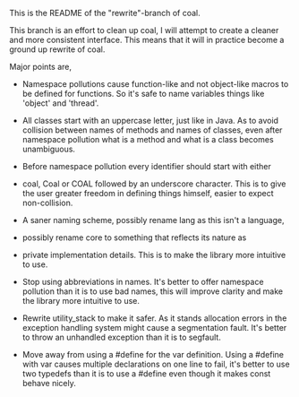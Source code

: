 This is the README of the "rewrite"-branch of coal.

This branch is an effort to clean up coal, I will attempt to create a
cleaner and more consistent interface. This means that it will in
practice become a ground up rewrite of coal.

Major points are,
- Namespace pollutions cause function-like and not object-like macros to be
defined for functions.
So it's safe to name variables things like 'object' and 'thread'.

- All classes start with an uppercase letter, just like in Java.
As to avoid collision between names of methods and names of classes, even
after namespace pollution what is a method and what is a class becomes
unambiguous.

- Before namespace pollution every identifier should start with either
- coal, Coal or COAL followed by an underscore character.
This is to give the user greater freedom in defining things himself, easier
to expect non-collision.

- A saner naming scheme, possibly rename lang as this isn't a language,
- possibly rename core to something that reflects its nature as
- private implementation details.
This is to make the library more intuitive to use.

- Stop using abbreviations in names.
It's better to offer namespace pollution than it is to use bad names, this
will improve clarity and make the library more intuitive to use.

- Rewrite utility_stack to make it safer.
As it stands allocation errors in the exception handling system might cause
a segmentation fault. It's better to throw an unhandled exception than it
is to segfault.

- Move away from using a #define for the var definition.
Using a #define with var causes multiple declarations on one line to fail,
it's better to use two typedefs than it is to use a #define even though it
makes const behave nicely.

